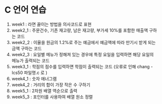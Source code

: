# C 언어 연습

1. week1 : 라면 끓이는 방법을 의사코드로 표현
2. week2_1 : 주문건수, 기존 재고량, 남은 재고량, 부가세 10%를 포함한 매출액 구하는 코드
3. week2_2 : 이율을 원금의 1.2%로 주는 예금에서 예금액에 따라 만기시 받게 되는 금액 구하는 코드
4. week2_3 : 요일별 메뉴가 정해져 있는 경우에 특정 요일을 입력하면 해당 요일의 메뉴가 출력되는 코드 
5. week3_1 : 학점의 점수를 입력하면 학점이 출력되는 코드 (오류로 인해 chang -lcs50 파일명.c 로 )
6. week4_1 : 숫자 애너그램
7. week4_2 : 거리의 합이 가장 작은 수 구하기
8. week5_1 : 2차원 배열 역순으로 출력
9. week5_3 : 포인터를 사용하여 배열 원소 정렬
